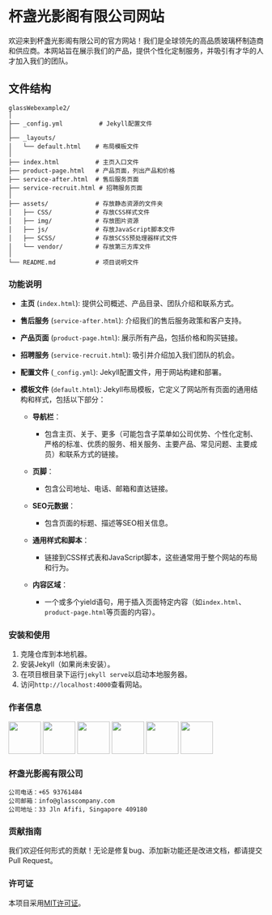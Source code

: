 # 杯盏光影阁有限公司网站

欢迎来到杯盏光影阁有限公司的官方网站！我们是全球领先的高品质玻璃杯制造商和供应商。本网站旨在展示我们的产品，提供个性化定制服务，并吸引有才华的人才加入我们的团队。

## 文件结构
```
glassWebexample2/
│
├── _config.yml          # Jekyll配置文件
│
├── _layouts/
│   └── default.html    # 布局模板文件
│
├── index.html          # 主页入口文件
├── product-page.html   # 产品页面，列出产品和价格
├── service-after.html  # 售后服务页面
├── service-recruit.html # 招聘服务页面
│
├── assets/             # 存放静态资源的文件夹
│   ├── CSS/            # 存放CSS样式文件
│   ├── img/            # 存放图片资源
│   ├── js/             # 存放JavaScript脚本文件
│   ├── SCSS/           # 存放SCSS预处理器样式文件
│   └── vendor/         # 存放第三方库文件
│
└── README.md           # 项目说明文件
```



### 功能说明

- **主页** (`index.html`): 提供公司概述、产品目录、团队介绍和联系方式。
- **售后服务** (`service-after.html`): 介绍我们的售后服务政策和客户支持。
- **产品页面** (`product-page.html`): 展示所有产品，包括价格和购买链接。
- **招聘服务** (`service-recruit.html`): 吸引并介绍加入我们团队的机会。
- **配置文件** (`_config.yml`): Jekyll配置文件，用于网站构建和部署。
- **模板文件** (`default.html`): Jekyll布局模板，它定义了网站所有页面的通用结构和样式，包括以下部分：

    - **导航栏**：
        - 包含主页、关于、更多（可能包含子菜单如公司优势、个性化定制、严格的标准、优质的服务、相关服务、主要产品、常见问题、主要成员）和联系方式的链接。

    - **页脚**：
        - 包含公司地址、电话、邮箱和直达链接。

    - **SEO元数据**：
        - 包含页面的标题、描述等SEO相关信息。

    - **通用样式和脚本**：
        - 链接到CSS样式表和JavaScript脚本，这些通常用于整个网站的布局和行为。

    - **内容区域**：
        - 一个或多个yield语句，用于插入页面特定内容（如`index.html`、`product-page.html`等页面的内容）。


### 安装和使用

1. 克隆仓库到本地机器。
2. 安装Jekyll（如果尚未安装）。
3. 在项目根目录下运行`jekyll serve`以启动本地服务器。
4. 访问`http://localhost:4000`查看网站。


### 作者信息
<a href="https://github.com/wang152boom" alt="wang152boom"><img src="https://avatars.githubusercontent.com/u/167402892?v=4" style="width: 64px; height: 64px;"/></a>
<a href="https://github.com/SpikeShaun" alt="SpikeShaun"><img src="https://avatars.githubusercontent.com/u/121989821?v=4" style="width: 64px; height: 64px;"/></a>
<a href="https://github.com/FlashBlank7" alt="FlashBlank7"><img src="https://avatars.githubusercontent.com/u/122159986?v=4" style="width: 64px; height: 64px;"/></a>
<a href="https://github.com/Flora-xyyy" alt="Flora-xyyy"><img src="https://avatars.githubusercontent.com/u/121485747?v=4" style="width: 64px; height: 64px;"/></a>
<a href="https://github.com/KidZwq" alt="KidZwq"><img src="https://avatars.githubusercontent.com/u/128034889?v=4" style="width: 64px; height: 64px;"/></a>
<a href="https://github.com/LiJiaquan1" alt="LiJiaquan1"><img src="https://avatars.githubusercontent.com/u/167403951?v=4" style="width: 64px; height: 64px;"/></a>


### 杯盏光影阁有限公司
```
公司电话：+65 93761484
公司邮箱：info@glasscompany.com
公司地址：33 Jln Afifi, Singapore 409180
```


### 贡献指南

我们欢迎任何形式的贡献！无论是修复bug、添加新功能还是改进文档，都请提交Pull Request。

### 许可证

本项目采用[MIT许可证](LICENSE)。
